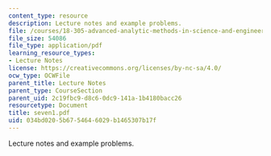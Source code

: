 ```yaml
---
content_type: resource
description: Lecture notes and example problems.
file: /courses/18-305-advanced-analytic-methods-in-science-and-engineering-fall-2004/034bd0205b6754646029b1465307b17f_seven1.pdf
file_size: 54086
file_type: application/pdf
learning_resource_types:
- Lecture Notes
license: https://creativecommons.org/licenses/by-nc-sa/4.0/
ocw_type: OCWFile
parent_title: Lecture Notes
parent_type: CourseSection
parent_uid: 2c19fbc9-d8c6-0dc9-141a-1b4180bacc26
resourcetype: Document
title: seven1.pdf
uid: 034bd020-5b67-5464-6029-b1465307b17f
---
```

Lecture notes and example problems.